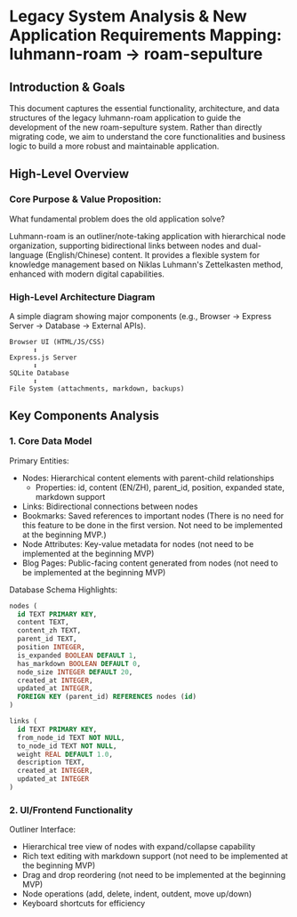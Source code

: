 # Legacy System Analysis & New Application Requirements Mapping: luhmann-roam -> roam-sepulture

## Introduction & Goals

This document captures the essential functionality, architecture, and data structures of the legacy luhmann-roam application to guide the development of the new roam-sepulture system. Rather than directly migrating code, we aim to understand the core functionalities and business logic to build a more robust and maintainable application.


## High-Level Overview

### Core Purpose & Value Proposition:

What fundamental problem does the old application solve?

Luhmann-roam is an outliner/note-taking application with hierarchical node organization, supporting bidirectional links between nodes and dual-language (English/Chinese) content. It provides a flexible system for knowledge management based on Niklas Luhmann's Zettelkasten method, enhanced with modern digital capabilities.

### High-Level Architecture Diagram

A simple diagram showing major components (e.g., Browser -> Express Server -> Database -> External APIs).

```plain text
Browser UI (HTML/JS/CSS)
      ↕
Express.js Server
      ↕
SQLite Database
      ↕
File System (attachments, markdown, backups)
```

## Key Components Analysis

### 1. Core Data Model

Primary Entities:

- Nodes: Hierarchical content elements with parent-child relationships
    - Properties: id, content (EN/ZH), parent_id, position, expanded state, markdown support
- Links: Bidirectional connections between nodes
- Bookmarks: Saved references to important nodes (There is no need for this feature to be done in the first version. Not need to be implemented at the beginning MVP.)
- Node Attributes: Key-value metadata for nodes (not need to be implemented at the beginning MVP)
- Blog Pages: Public-facing content generated from nodes (not need to be implemented at the beginning MVP)

Database Schema Highlights:

```sql
nodes (
  id TEXT PRIMARY KEY,
  content TEXT,
  content_zh TEXT,
  parent_id TEXT,
  position INTEGER,
  is_expanded BOOLEAN DEFAULT 1,
  has_markdown BOOLEAN DEFAULT 0,
  node_size INTEGER DEFAULT 20,
  created_at INTEGER,
  updated_at INTEGER,
  FOREIGN KEY (parent_id) REFERENCES nodes (id)
)

links (
  id TEXT PRIMARY KEY,
  from_node_id TEXT NOT NULL,
  to_node_id TEXT NOT NULL,
  weight REAL DEFAULT 1.0,
  description TEXT,
  created_at INTEGER,
  updated_at INTEGER
)
```

### 2. UI/Frontend Functionality

Outliner Interface:
- Hierarchical tree view of nodes with expand/collapse capability
- Rich text editing with markdown support (not need to be implemented at the beginning MVP)
- Drag and drop reordering (not need to be implemented at the beginning MVP)
- Node operations (add, delete, indent, outdent, move up/down)
- Keyboard shortcuts for efficiency


